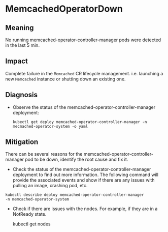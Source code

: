 # MemcachedOperatorDown

## Meaning
No running memcached-operator-controller-manager pods were detected in the last 5 min.

## Impact
Complete failure in the <code>Memcached</code> CR lifecycle management.
i.e. launching a new <code>Memcached</code> instance or shutting down an existing one.
## Diagnosis
- Observe the status of the memcached-operator-controller-manager deployment:

  <code>kubectl get deploy memcached-operator-controller-manager -n mecmached-operator-system -o yaml</code>

## Mitigation
There can be several reasons for the memcached-operator-controller-manager pod to be down, identify the root cause and fix it.

- Check the status of the memcached-operator-controller-manager deployment to
find out more information. The following command will provide the associated events and show if there are any issues with pulling an image, crashing pod, etc.

<code>kubectl describe deploy memcached-operator-controller-manager -n memcached-operator-system</code>

- Check if there are issues with the nodes. For example, if they are in a NotReady state.

  </code>kubectl get nodes</code>
